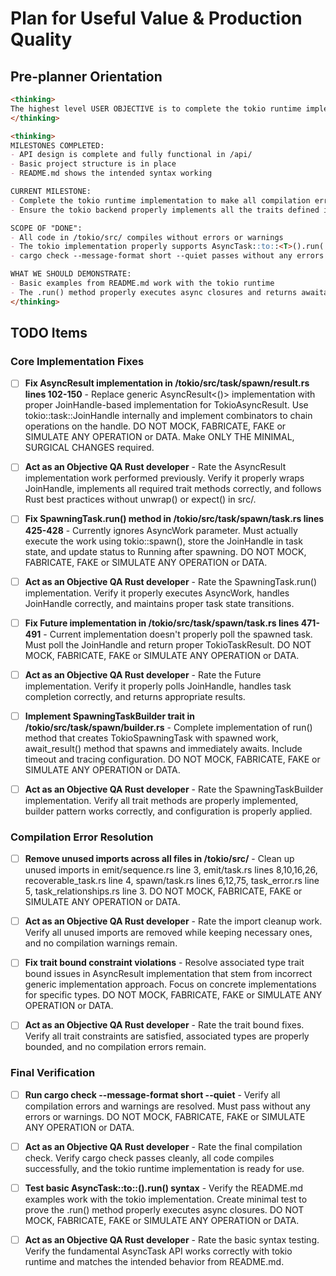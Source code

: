# Plan for Useful Value & Production Quality

## Pre-planner Orientation

```markdown
<thinking>
The highest level USER OBJECTIVE is to complete the tokio runtime implementation for sweet-async so that all the syntax examples in README.md work correctly with the tokio backend. The API design is complete and fully functional - the issue is my incorrect implementation in the tokio crate.
</thinking>
```

```markdown
<thinking>
MILESTONES COMPLETED:
- API design is complete and fully functional in /api/
- Basic project structure is in place
- README.md shows the intended syntax working

CURRENT MILESTONE:
- Complete the tokio runtime implementation to make all compilation errors go away
- Ensure the tokio backend properly implements all the traits defined in the API

SCOPE OF "DONE":
- All code in /tokio/src/ compiles without errors or warnings
- The tokio implementation properly supports AsyncTask::to::<T>().run(|| async { ... }).await? syntax
- cargo check --message-format short --quiet passes without any errors

WHAT WE SHOULD DEMONSTRATE:
- Basic examples from README.md work with the tokio runtime
- The .run() method properly executes async closures and returns awaitable results
</thinking>
```

## TODO Items

### Core Implementation Fixes

- [ ] **Fix AsyncResult implementation in /tokio/src/task/spawn/result.rs lines 102-150** - Replace generic AsyncResult<()> implementation with proper JoinHandle-based implementation for TokioAsyncResult<T>. Use tokio::task::JoinHandle<T> internally and implement combinators to chain operations on the handle. DO NOT MOCK, FABRICATE, FAKE or SIMULATE ANY OPERATION or DATA. Make ONLY THE MINIMAL, SURGICAL CHANGES required.

- [ ] **Act as an Objective QA Rust developer** - Rate the AsyncResult implementation work performed previously. Verify it properly wraps JoinHandle, implements all required trait methods correctly, and follows Rust best practices without unwrap() or expect() in src/.

- [ ] **Fix SpawningTask.run() method in /tokio/src/task/spawn/task.rs lines 425-428** - Currently ignores AsyncWork parameter. Must actually execute the work using tokio::spawn(), store the JoinHandle in task state, and update status to Running after spawning. DO NOT MOCK, FABRICATE, FAKE or SIMULATE ANY OPERATION or DATA.

- [ ] **Act as an Objective QA Rust developer** - Rate the SpawningTask.run() implementation. Verify it properly executes AsyncWork, handles JoinHandle correctly, and maintains proper task state transitions.

- [ ] **Fix Future implementation in /tokio/src/task/spawn/task.rs lines 471-491** - Current implementation doesn't properly poll the spawned task. Must poll the JoinHandle and return proper TokioTaskResult. DO NOT MOCK, FABRICATE, FAKE or SIMULATE ANY OPERATION or DATA.

- [ ] **Act as an Objective QA Rust developer** - Rate the Future implementation. Verify it properly polls JoinHandle, handles task completion correctly, and returns appropriate results.

- [ ] **Implement SpawningTaskBuilder trait in /tokio/src/task/spawn/builder.rs** - Complete implementation of run() method that creates TokioSpawningTask with spawned work, await_result() method that spawns and immediately awaits. Include timeout and tracing configuration. DO NOT MOCK, FABRICATE, FAKE or SIMULATE ANY OPERATION or DATA.

- [ ] **Act as an Objective QA Rust developer** - Rate the SpawningTaskBuilder implementation. Verify all trait methods are properly implemented, builder pattern works correctly, and configuration is properly applied.

### Compilation Error Resolution

- [ ] **Remove unused imports across all files in /tokio/src/** - Clean up unused imports in emit/sequence.rs line 3, emit/task.rs lines 8,10,16,26, recoverable_task.rs line 4, spawn/task.rs lines 6,12,75, task_error.rs line 5, task_relationships.rs line 3. DO NOT MOCK, FABRICATE, FAKE or SIMULATE ANY OPERATION or DATA.

- [ ] **Act as an Objective QA Rust developer** - Rate the import cleanup work. Verify all unused imports are removed while keeping necessary ones, and no compilation warnings remain.

- [ ] **Fix trait bound constraint violations** - Resolve associated type trait bound issues in AsyncResult implementation that stem from incorrect generic implementation approach. Focus on concrete implementations for specific types. DO NOT MOCK, FABRICATE, FAKE or SIMULATE ANY OPERATION or DATA.

- [ ] **Act as an Objective QA Rust developer** - Rate the trait bound fixes. Verify all trait constraints are satisfied, associated types are properly bounded, and no compilation errors remain.

### Final Verification

- [ ] **Run cargo check --message-format short --quiet** - Verify all compilation errors and warnings are resolved. Must pass without any errors or warnings. DO NOT MOCK, FABRICATE, FAKE or SIMULATE ANY OPERATION or DATA.

- [ ] **Act as an Objective QA Rust developer** - Rate the final compilation check. Verify cargo check passes cleanly, all code compiles successfully, and the tokio runtime implementation is ready for use.

- [ ] **Test basic AsyncTask::to::<T>().run() syntax** - Verify the README.md examples work with the tokio implementation. Create minimal test to prove the .run() method properly executes async closures. DO NOT MOCK, FABRICATE, FAKE or SIMULATE ANY OPERATION or DATA.

- [ ] **Act as an Objective QA Rust developer** - Rate the basic syntax testing. Verify the fundamental AsyncTask API works correctly with tokio runtime and matches the intended behavior from README.md.
